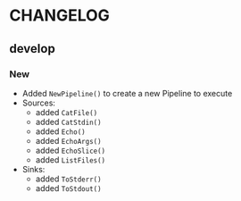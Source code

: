 # CHANGELOG

## develop

### New

* Added `NewPipeline()` to create a new Pipeline to execute
* Sources:
  - added `CatFile()`
  - added `CatStdin()`
  - added `Echo()`
  - added `EchoArgs()`
  - added `EchoSlice()`
  - added `ListFiles()`
* Sinks:
  - added `ToStderr()`
  - added `ToStdout()`